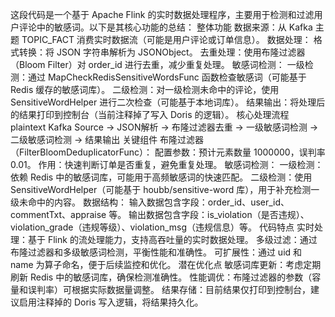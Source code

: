 这段代码是一个基于 Apache Flink 的实时数据处理程序，主要用于检测和过滤用户评论中的敏感词。以下是其核心功能的总结：
整体功能
数据来源：从 Kafka 主题 TOPIC_FACT 消费实时数据流（可能是用户评论或订单信息）。
数据处理：
格式转换：将 JSON 字符串解析为 JSONObject。
去重处理：使用布隆过滤器（Bloom Filter）对 order_id 进行去重，减少重复处理。
敏感词检测：
一级检测：通过 MapCheckRedisSensitiveWordsFunc 函数检查敏感词（可能基于 Redis 缓存的敏感词库）。
二级检测：对一级检测未命中的评论，使用 SensitiveWordHelper 进行二次检查（可能基于本地词库）。
结果输出：将处理后的结果打印到控制台（当前注释掉了写入 Doris 的逻辑）。
核心处理流程
plaintext
Kafka Source → JSON解析 → 布隆过滤器去重 → 一级敏感词检测 → 二级敏感词检测 → 结果输出
关键组件
布隆过滤器（FilterBloomDeduplicatorFunc）：
配置参数：预计元素数量 1000000，误判率 0.01。
作用：快速判断订单是否重复，避免重复处理。
敏感词检测：
一级检测：依赖 Redis 中的敏感词库，可能用于高频敏感词的快速匹配。
二级检测：使用 SensitiveWordHelper（可能基于 houbb/sensitive-word 库），用于补充检测一级未命中的内容。
数据结构：
输入数据包含字段：order_id、user_id、commentTxt、appraise 等。
输出数据包含字段：is_violation（是否违规）、violation_grade（违规等级）、violation_msg（违规信息）等。
代码特点
实时处理：基于 Flink 的流处理能力，支持高吞吐量的实时数据处理。
多级过滤：通过布隆过滤器和多级敏感词检测，平衡性能和准确性。
可扩展性：通过 uid 和 name 为算子命名，便于后续监控和优化。
潜在优化点
敏感词库更新：考虑定期刷新 Redis 中的敏感词库，确保检测准确性。
性能调优：布隆过滤器的参数（容量和误判率）可根据实际数据量调整。
结果存储：目前结果仅打印到控制台，建议启用注释掉的 Doris 写入逻辑，将结果持久化。
